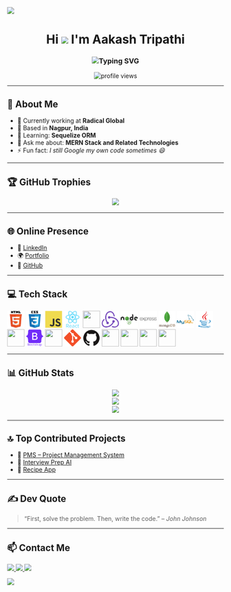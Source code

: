 <!-- ▬▬▬▬▬▬▬▬ WAVY HEADER ▬▬▬▬▬▬▬▬ -->
<img src="https://capsule-render.vercel.app/api?type=waving&height=220&color=00DBDE,FC00FF&text=Aakash%20Tripathi&fontAlign=40&fontAlignY=35&fontColor=ffffff&fontSize=42&desc=Full%20Stack%20Developer%20from%20India&descAlign=40&descAlignY=55" />

<h1 align="center">
  Hi <img src="https://media.giphy.com/media/hvRJCLFzcasrR4ia7z/giphy.gif" width="30px"/> I'm Aakash Tripathi
</h1>

<h3 align="center">
  <img src="https://readme-typing-svg.demolab.com?font=Fira+Code&size=24&pause=1000&color=FC00FF&center=true&vCenter=true&width=750&lines=💫+Full+Stack+Developer+%7C+React+%7C+Node+%7C+MySQL;🚀+Building+Web+%26+Mobile+Apps+with+Love!" alt="Typing SVG" />
</h3>

<p align="center">
  <img src="https://komarev.com/ghpvc/?username=aakashtripathi2002&label=Profile%20Views&color=FC00FF&style=flat-square" alt="profile views" />
</p>

---

## 💼 About Me

- 🔭 Currently working at **Radical Global**  
- 📍 Based in **Nagpur, India**  
- 🌱 Learning: **Sequelize ORM**  
- 💬 Ask me about: **MERN Stack and Related Technologies**  
- ⚡ Fun fact: *I still Google my own code sometimes 😄*

---

## 🏆 GitHub Trophies

<p align="center">
  <img src="https://github-profile-trophy.vercel.app/?username=aakashtripathi2002&theme=radical&margin-w=10&column=7" />
</p>

---

## 🌐 Online Presence

- 💼 [LinkedIn](https://www.linkedin.com/in/aakash235)  
- 🌍 [Portfolio](https://aakashtripathi.me)  
- 📂 [GitHub](https://github.com/Aakashtripathi2002)

---

## 💻 Tech Stack

<p align="left">
  <img src="https://raw.githubusercontent.com/devicons/devicon/master/icons/html5/html5-original-wordmark.svg" width="40" height="40"/>
  <img src="https://raw.githubusercontent.com/devicons/devicon/master/icons/css3/css3-original-wordmark.svg" width="40" height="40"/>
  <img src="https://raw.githubusercontent.com/devicons/devicon/master/icons/javascript/javascript-original.svg" width="40" height="40"/>
  <img src="https://raw.githubusercontent.com/devicons/devicon/master/icons/react/react-original-wordmark.svg" width="40" height="40"/>
  <img src="https://reactnative.dev/img/header_logo.svg" width="40" height="40"/>
  <img src="https://raw.githubusercontent.com/devicons/devicon/master/icons/redux/redux-original.svg" width="40" height="40"/>
  <img src="https://raw.githubusercontent.com/devicons/devicon/master/icons/nodejs/nodejs-original-wordmark.svg" width="40" height="40"/>
  <img src="https://raw.githubusercontent.com/devicons/devicon/master/icons/express/express-original-wordmark.svg" width="40" height="40"/>
  <img src="https://raw.githubusercontent.com/devicons/devicon/master/icons/mongodb/mongodb-original-wordmark.svg" width="40" height="40"/>
  <img src="https://raw.githubusercontent.com/devicons/devicon/master/icons/mysql/mysql-original-wordmark.svg" width="40" height="40"/>
  <img src="https://raw.githubusercontent.com/devicons/devicon/master/icons/java/java-original.svg" width="40" height="40"/>
  <img src="https://www.vectorlogo.zone/logos/tailwindcss/tailwindcss-icon.svg" width="40" height="40"/>
  <img src="https://raw.githubusercontent.com/devicons/devicon/master/icons/bootstrap/bootstrap-plain-wordmark.svg" width="40" height="40"/>
  <img src="https://jwt.io/img/pic_logo.svg" width="40" height="40"/>
  <img src="https://raw.githubusercontent.com/devicons/devicon/master/icons/git/git-original.svg" width="40" height="40"/>
  <img src="https://raw.githubusercontent.com/devicons/devicon/master/icons/github/github-original.svg" width="40" height="40"/>
  <img src="https://seeklogo.com/images/P/postman-logo-0087CA0D15-seeklogo.com.png" width="40" height="40"/>
  <img src="https://upload.wikimedia.org/wikipedia/commons/7/7e/DigitalOcean_logo.svg" width="40" height="40"/>
  <img src="https://www.vectorlogo.zone/logos/render/render-icon.svg" width="40" height="40"/>
  <img src="https://www.vectorlogo.zone/logos/vercel/vercel-icon.svg" width="40" height="40"/>
</p>

---

## 📊 GitHub Stats

<p align="center">
  <img src="https://github-readme-stats.vercel.app/api?username=aakashtripathi2002&show_icons=true&theme=radical&border_radius=10" />
  <br/>
  <img src="https://github-readme-stats.vercel.app/api/top-langs/?username=aakashtripathi2002&layout=compact&theme=radical" />
  <br/>
  <img src="https://github-readme-streak-stats.herokuapp.com?user=aakashtripathi2002&theme=radical&hide_border=false" />
</p>

---

## 🔝 Top Contributed Projects

- 🚀 [PMS – Project Management System](https://aakashtripathi.me/projects)  
- 🤖 [Interview Prep AI](https://aakashtripathi.me/projects)  
- 🍲 [Recipe App](https://aakashtripathi.me/projects)

---

## ✍️ Dev Quote

> “First, solve the problem. Then, write the code.” – *John Johnson*

---

## 📫 Contact Me

<p>
  <a href="mailto:aakashtripathi291@gmail.com">
    <img src="https://img.shields.io/badge/Gmail-FF6AC1?style=for-the-badge&logo=gmail&logoColor=white"/>
  </a>
  <a href="https://www.linkedin.com/in/aakash235">
    <img src="https://img.shields.io/badge/LinkedIn-6A5ACD?style=for-the-badge&logo=linkedin&logoColor=white"/>
  </a>
  <a href="https://aakashtripathi.me">
    <img src="https://img.shields.io/badge/Portfolio-0F0F0F?style=for-the-badge&logo=vercel&logoColor=FF6AC1"/>
  </a>
</p>

<!-- ▬▬▬▬▬▬▬▬ WAVY FOOTER ▬▬▬▬▬▬▬▬ -->
<img src="https://capsule-render.vercel.app/api?section=footer&type=waving&height=140&color=00DBDE,FC00FF"/>
